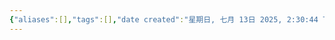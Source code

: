 ```yaml
---
{"aliases":[],"tags":[],"date created":"星期日, 七月 13日 2025, 2:30:44 下午","date modified":"星期日, 七月 13日 2025, 2:51:11 下午","dg-publish":true,"dg-home":false,"permalink":"///","dgPassFrontmatter":true}
---
```


